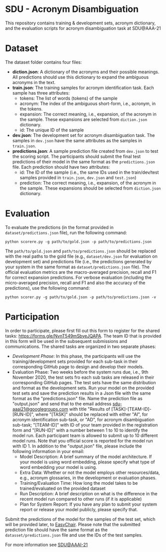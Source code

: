 # SDU - Acronym Disambiguation

This repository contains training & development sets, acronym dictionary, and the evaluation scripts for acronym disambiguation task at SDU@AAA-21

# Dataset

The dataset folder contains four files:

- **diction.json**: A dictionary of the acronyms and their possible meanings. All predictions should use this dictionary to expand the ambiguous acronyms in the text.
- **train.json**: The training samples for acronym identification task. Each sample has three attributes:
  - tokens: The list of words (tokens) of the sample
  - acronym: The index of the ambiguous short-form, i.e., acronym, in the tokens.
  - expansion: The correct meaning, i.e., expansion, of the acronym in the sample. These expansions are selected from `diction.json` dictionary. 
  - id: The unique ID of the sample
- **dev.json**: The development set for acronym disambiguation task. The samples in `dev.json` have the same attributes as the samples in `train.json`.
- **predictions.json**: A sample prediction file created from `dev.json` to test the scoring script. The participants should submit the final test predictions of their model in the same format as the `predictions.json` file. Each prediction should have two attributes:
  - id: The ID of the sample (i.e., the same IDs used in the train/dev/test samples provided in `train.json`, `dev.json` and `test.json`) 
  - prediction: The correct meaning, i.e., expansion, of the acronym in the sample. These expansions should be selected from `diction.json` dictionary. 
  
  
# Evaluation

To evaluate the predictions (in the format provided in `dataset/predictions.json` file), run the following command:

`python scorere.py -g path/to/gold.json -p path/to/predictions.json`

The `path/to/gold.json` and `path/to/predictions.json` should be replaced with the real paths to the gold file (e.g., `dataset/dev.json` for evaluation on development set) and predictions file (i.e., the predictions generated by your system in the same format as `dataset/predictions.json` file). The official evaluation metrics are the macro-averaged precision, recall and F1 for correct expansion predictions. For verbose evaluation (including the micro-averaged precision, recall and F1 and also the accuracy of the predictions), use the following command:

`python scorer.py -g path/to/gold.json -p path/to/predictions.json -v`

# Participation

In order to participate, please first fill out this form to register for the shared tasks: https://forms.gle/NvnT549mSbyeJQAPA. The team ID that is provided in this form will be used in the subsequent submissions and communications. The shared tasks are organized in two separate phases:
- *Development Phase*: In this phase, the participants will use the training/development sets provided for each sub-task in their corresponding GitHub page to design and develop their models. 
- Evaluation Phase: Two weeks before the system runs due, i.e., 9th November 2020, the test sets fro each sub tasks are released in their corresponding GitHub pages. The test sets have the same distribution and format as the development sets. Run your model on the provided test sets and save the prediction results in a Json file with the same format as the "predictions.json" file. Name the prediction file as "output.json" and send that to the email address sdu-aaai21@googlegroups.com with title "Results of [TASK]-[TEAM-ID]-[RUN-ID]", where "[TASK]" should be replaced with either "AI", for acronym identification sub-task, or "AD", for acronym disambiguation sub-task; "[TEAM-ID]" with ID of your team provided in the registration form and "[RUN-ID]" with a number between 1 to 10 to identify the model run. Each participant team is allowed to submit up to 10 different model runs. Note that you official score is reported for the model run with ID 1. In addition to the "output.json" file, please include the following information in your email:
    - Model Description: A brief summary of the model architecture. If your model is using word embedding, please specify what type of word embedding your model is using.
    - Extra Data: Whether or not the model employs other resources/data, e.g., acronym glossaries, in the development or evaluation phases.
    - Training/Evaluation Time: How long the model takes to be trained/evaluated on the provided dataset
    - Run Description: A brief description on what is the difference in the recent model run compared to other runs (if it is applicable)
    - Plan for System Report: If you have any plan to submit your system report or release your model publicly, please specify that.

Submit the predictions of the model for the samples of the test set, which will be provided later, to [EasyChair](https://urldefense.com/v3/__https://easychair.org/conferences/?conf=sduaaai21__;!!C5qS4YX3!Sgxkhh2juEB5WzmclunaUhWV76hQBFnIc9fVz_658mfwcw6DvfoXu6GqUHOE3AQKYA$). Please note that the submitted prediction file should have the same format as the `datasset/predictions.json` file and use the IDs of the test samples. 

For more information see [SDU@AAAI-21](https://sites.google.com/view/sdu-aaai21/home)
